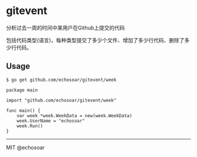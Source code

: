 # gitevent

分析过去一周的时间中某用户在Github上提交的代码

包括代码类型(语言)，每种类型提交了多少个文件、增加了多少行代码、删除了多少行代码。

## Usage

```shell
$ go get github.com/echosoar/gitevent/week
```

```golang
package main

import "github.com/echosoar/gitevent/week"

func main() {
    var week *week.WeekData = new(week.WeekData)
    week.UserName = "echosoar"
    week.Run()
}
```

---
MIT @echosoar